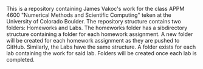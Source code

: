 This is a repository containing James Vakoc's work for the class APPM 4600 "Numerical Methods and Scientific Computing" teken at the University of Colorado Boulder.
 The repository structure contains two folders: Homeworks and Labs. The homeworks folder has a sibdirectory structure containing a folder for each homework assignment. A new folder will be created for each homework assignment as they are pushed to GitHub.
 Similarly, the Labs have the same structure. A folder exists for each lab containing the work for said lab. Folders will be created once each lab is completed. 
